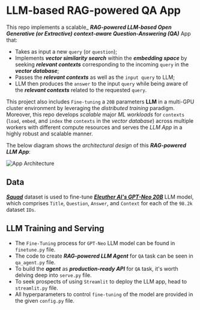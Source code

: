# LLM-based RAG-powered QA App

This repo implements a scalable_ ***RAG-powered LLM-based Open Generative (or Extractive) context-aware Question-Answering (QA)*** App that:

- Takes as input a new `query` (or `question`);
- Implements ***vector similarity search*** within the ***embedding space*** by seeking ***relevant contexts*** corresponding to the incoming `query` in the ***vector database***;
- Passes the ***relevant contexts*** as well as the `input query` to LLM;
- LLM then produces the `answer` to the input `query` while being aware of the ***relevant contexts*** related to the requested `query`.

This project also includes `Fine-tuning` a `20B` parameters **LLM** in a multi-GPU cluster environment by leveraging the _distributed training_ paradigm. Moreover, this repo develops _scalable_ major _ML workloads_ for `contexts` (`load`, `embed`, and `index` the `contexts` in the _vector database_) across multiple workers with different compute resources and serves the _LLM App_ in a highly robust and scalable manner.

The below diagram shows the _architectural design_ of this ***RAG-powered LLM App***:

![App Architecture](https://github.com/fork123aniket/LLM-RAG-powered-QA-App/assets/92912434/0387ac34-c876-4987-9400-9c0b9acc2934)

## Data
[***Squad***](https://huggingface.co/datasets/squad/viewer/plain_text/train?row=0) dataset is used to fine-tune [***Eleuther AI's GPT-Neo 20B***](https://huggingface.co/EleutherAI/gpt-neox-20b) LLM model, which comprises `Title`, `Question`, `Answer`, and `Context` for each of the `98.2k` dataset `IDs`.

## LLM Training and Serving
- The `Fine-Tuning` process for `GPT-Neo` LLM model can be found in `finetune.py` file.
- The code to create ***RAG-powered LLM Agent*** for `QA` task can be seen in `qa_agent.py` file.
- To build the ***agent*** as ***production-ready API*** for `QA` task, it's worth delving deep into `serve.py` file.
- To seek prospects of using `Streamlit` to deploy the LLM app, head to `streamlit.py` file.
- All hyperparameters to control `fine-tuning` of the model are provided in the given `config.py` file.
